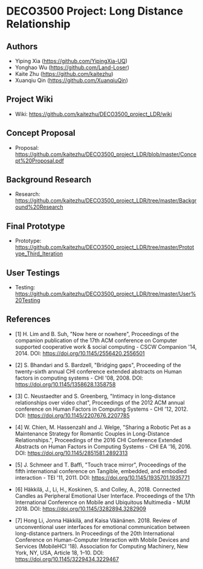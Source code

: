 # DECO3500 Project: Long Distance Relationship

## Authors

* Yiping Xia (https://github.com/YipingXia-UQ)
* Yonghao Wu (https://github.com/Land-Loser)
* Kaite Zhu (https://github.com/kaitezhu)
* Xuanqiu Qin (https://github.com/XuanqiuQin)

## Project Wiki
* Wiki: https://github.com/kaitezhu/DECO3500_project_LDR/wiki

## Concept Proposal
* Proposal: https://github.com/kaitezhu/DECO3500_project_LDR/blob/master/Concept%20Proposal.pdf

## Background Research
* Research: https://github.com/kaitezhu/DECO3500_project_LDR/tree/master/Background%20Research

## Final Prototype
* Prototype: https://github.com/kaitezhu/DECO3500_project_LDR/tree/master/Prototype_Third_Iteration

## User Testings
* Testing: https://github.com/kaitezhu/DECO3500_project_LDR/tree/master/User%20Testing

## References

* [1] H. Lim and B. Suh, "Now here or nowhere", Proceedings of the companion publication of the 17th ACM conference on Computer supported cooperative work & social computing - CSCW Companion '14, 2014. DOI:  https://doi.org/10.1145/2556420.2556501

* [2] S. Bhandari and S. Bardzell, "Bridging gaps", Proceeding of the twenty-sixth annual CHI conference extended abstracts on Human factors in computing systems - CHI '08, 2008. DOI:  https://doi.org/10.1145/1358628.1358758 

* [3] C. Neustaedter and S. Greenberg, "Intimacy in long-distance relationships over video chat", Proceedings of the 2012 ACM annual conference on Human Factors in Computing Systems - CHI '12, 2012. DOI:  https://doi.org/10.1145/2207676.2207785 

* [4] W. Chien, M. Hassenzahl and J. Welge, "Sharing a Robotic Pet as a Maintenance Strategy for Romantic Couples in Long-Distance Relationships.", Proceedings of the 2016 CHI Conference Extended Abstracts on Human Factors in Computing Systems - CHI EA '16, 2016. DOI:  https://doi.org/10.1145/2851581.2892313

* [5] J. Schmeer and T. Baffi, "Touch trace mirror", Proceedings of the fifth international conference on Tangible, embedded, and embodied interaction - TEI '11, 2011. DOI: https://doi.org/10.1145/1935701.1935771

* [6] Häkkilä, J., Li, H., Koskinen, S. and Colley, A., 2018. Connected Candles as Peripheral Emotional User Interface. Proceedings of the 17th International Conference on Mobile and Ubiquitous Multimedia - MUM 2018. DOI: https://doi.org/10.1145/3282894.3282909

* [7] Hong Li, Jonna Häkkilä, and Kaisa Väänänen. 2018. Review of unconventional user interfaces for emotional communication between long-distance partners. In Proceedings of the 20th International Conference on Human-Computer Interaction with Mobile Devices and Services (MobileHCI '18). Association for Computing Machinery, New York, NY, USA, Article 18, 1–10.  DOI: https://doi.org/10.1145/3229434.3229467


